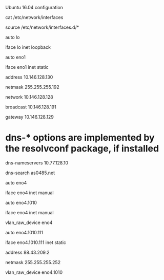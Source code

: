 Ubuntu 16.04 configuration

cat /etc/network/interfaces

source /etc/network/interfaces.d/*

auto lo

iface lo inet loopback

auto eno1

iface eno1 inet static

address 10.146.128.130

netmask 255.255.255.192

network 10.146.128.128

broadcast 10.146.128.191

gateway 10.146.128.129

# dns-* options are implemented by the resolvconf package, if installed

dns-nameservers 10.77.128.10

dns-search as0485.net

auto eno4

iface eno4 inet manual

auto eno4.1010

iface eno4 inet manual

vlan_raw_device eno4

auto eno4.1010.111

iface eno4.1010.111 inet static

address 88.43.209.2

netmask 255.255.255.252

vlan_raw_device eno4.1010